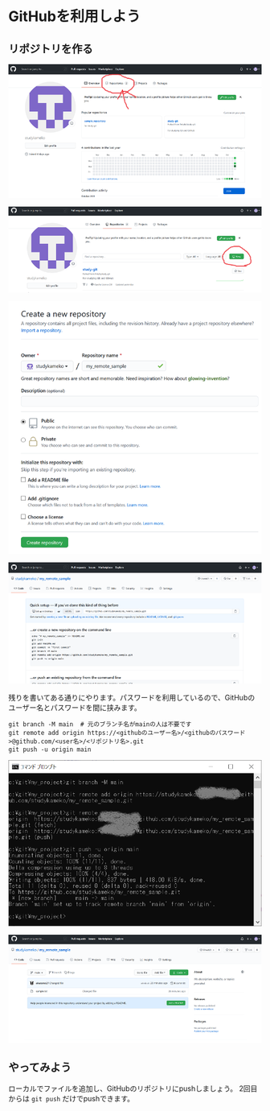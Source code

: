 # GitHubを利用しよう

## リポジトリを作る

![image](images/github_02.png)

![image](images/github_03.png)

![image](images/github_05.png)

![image](images/github_06.png)

残りを書いてある通りにやります。パスワードを利用しているので、GitHubのユーザー名とパスワードを間に挟みます。

```
git branch -M main  # 元のブランチ名がmainの人は不要です
git remote add origin https://<githubのユーザー名>/<githubのパスワード>@github.com/<user名>/<リポジトリ名>.git
git push -u origin main
```

![image](images/github_01.png)

![image](images/github_04.png)

## やってみよう

ローカルでファイルを追加し、GitHubのリポジトリにpushしましょう。
2回目からは `git push` だけでpushできます。
